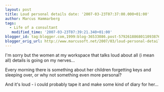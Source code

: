 ```yaml
---
layout: post
title: Loud personal details date: '2007-03-23T07:37:00.000+01:00'
author: Marcus Hammarberg
tags:
  - Life of a consultant
   modified_time: '2007-03-23T07:39:21.340+01:00'
blogger_id: tag:blogger.com,1999:blog-36533086.post-5792618868011093876
blogger_orig_url: http://www.marcusoft.net/2007/03/loud-personal-details.html
---
```


I'm
sorry but the women at my workspace that talks loud about all (i mean
all) details is going on my nerves...

Every morning there is something about her children forgetting keys and
sleeping over, or why not something even more personal?

And it's loud - i could probably tape it and make some kind of <span
id="SPELLING_ERROR_0" class="blsp-spelling-corrected">diary</span> for
her...
